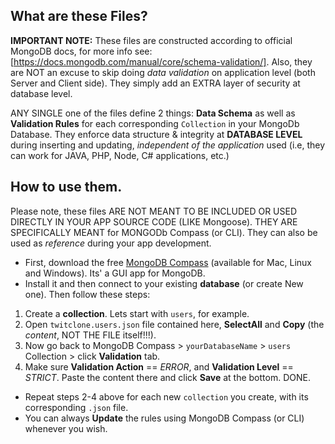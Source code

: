 ## What are these Files?
**IMPORTANT NOTE:** These files are constructed according to official MongoDB docs, for more info see: [https://docs.mongodb.com/manual/core/schema-validation/]. Also, they are NOT an excuse to skip doing _data validation_ on application level (both Server and Client side). They simply add an EXTRA layer of security at database level.


ANY SINGLE one of the files define 2 things:  **Data Schema** as well as **Validation Rules** for each corresponding ``Collection`` in your MongoDb Database. They enforce data structure & integrity at **DATABASE LEVEL** during inserting and updating, *independent of the application* used (i.e, they can work for JAVA, PHP, Node, C# applications, etc.) 

## How to use them.
Please note, these files ARE NOT MEANT TO BE INCLUDED OR USED DIRECTLY IN YOUR APP SOURCE CODE (LIKE Mongoose). THEY ARE SPECIFICALLY MEANT for MONGODb Compass (or CLI). They can also be used as _reference_ during your app development.

- First, download the free [MongoDB Compass](https://www.mongodb.com/products/compass) (available for Mac, Linux and Windows). Its' a GUI app for MongoDB.
- Install it and then connect to your existing **database** (or create New one). Then follow these steps:

1. Create a **collection**. Lets start with `users`, for example.
2. Open `twitclone.users.json` file contained here, **SelectAll** and **Copy** (the *content*, NOT THE FILE itself!!!).
3. Now go back to MongoDB Compass > `yourDatabaseName` > `users` Collection > click **Validation** tab.
4. Make sure **Validation Action** == _ERROR_, and **Validation Level** == _STRICT_. Paste the content there and click **Save** at the bottom. DONE.

- Repeat steps 2-4 above for each new `collection` you create, with its corresponding `.json` file.
- You can always **Update** the rules using MongoDB Compass (or CLI) whenever you wish.
